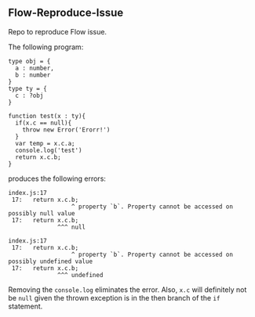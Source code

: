 Flow-Reproduce-Issue
---------------------

Repo to reproduce Flow issue.


The following program:

```JS
type obj = {
  a : number,
  b : number
}
type ty = {
  c : ?obj
}

function test(x : ty){
  if(x.c == null){
    throw new Error('Erorr!')
  }
  var temp = x.c.a;
  console.log('test')
  return x.c.b;
}
```

produces the following errors:

```
index.js:17
 17:   return x.c.b;
                  ^ property `b`. Property cannot be accessed on possibly null value
 17:   return x.c.b;
              ^^^ null

index.js:17
 17:   return x.c.b;
                  ^ property `b`. Property cannot be accessed on possibly undefined value
 17:   return x.c.b;
              ^^^ undefined
```

Removing the `console.log` eliminates the error.  Also, `x.c` will definitely not be `null` given the thrown exception is in the then branch of the `if` statement.